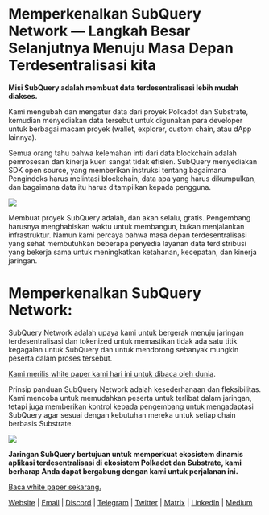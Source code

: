 # Memperkenalkan SubQuery Network — Langkah Besar Selanjutnya Menuju Masa Depan Terdesentralisasi kita

**Misi SubQuery adalah membuat data terdesentralisasi lebih mudah diakses.**

Kami mengubah dan mengatur data dari proyek Polkadot dan Substrate, kemudian menyediakan data tersebut untuk digunakan para developer untuk berbagai macam proyek (wallet, explorer, custom chain, atau dApp lainnya).

Semua orang tahu bahwa kelemahan inti dari data blockchain adalah pemrosesan dan kinerja kueri sangat tidak efisien. SubQuery menyediakan SDK open source, yang memberikan instruksi tentang bagaimana Pengindeks harus melintasi blockchain, data apa yang harus dikumpulkan, dan bagaimana data itu harus ditampilkan kepada pengguna.

![](https://miro.medium.com/max/700/1*0l37MKpDk2ahHsqDUBxbjw.png)

Membuat proyek SubQuery adalah, dan akan selalu, gratis. Pengembang harusnya menghabiskan waktu untuk membangun, bukan menjalankan infrastruktur. Namun kami percaya bahwa masa depan terdesentralisasi yang sehat membutuhkan beberapa penyedia layanan data terdistribusi yang bekerja sama untuk meningkatkan ketahanan, kecepatan, dan kinerja jaringan.

# Memperkenalkan SubQuery Network:

SubQuery Network adalah upaya kami untuk bergerak menuju jaringan terdesentralisasi dan tokenized untuk memastikan tidak ada satu titik kegagalan untuk SubQuery dan untuk mendorong sebanyak mungkin peserta dalam proses tersebut.

[Kami merilis white paper kami hari ini untuk dibaca oleh dunia](https://static.subquery.network/whitepaper.pdf).

Prinsip panduan SubQuery Network adalah kesederhanaan dan fleksibilitas. Kami mencoba untuk memudahkan peserta untuk terlibat dalam jaringan, tetapi juga memberikan kontrol kepada pengembang untuk mengadaptasi SubQuery agar sesuai dengan kebutuhan mereka untuk setiap chain berbasis Substrate.

![](https://miro.medium.com/max/700/1*5E_eIJBTvHI7W24ib_Syvw.png)

**Jaringan SubQuery bertujuan untuk memperkuat ekosistem dinamis aplikasi terdesentralisasi di ekosistem Polkadot dan Substrate, kami berharap Anda dapat bergabung dengan kami untuk perjalanan ini.**

[Baca white paper sekarang.](https://static.subquery.network/whitepaper.pdf)

[Website](https://subquery.network/) | [Email](mailto:hello@subquery.network) | [Discord](https://discord.com/invite/78zg8aBSMG) | [Telegram](https://t.me/subquerynetwork) | [Twitter](https://twitter.com/subquerynetwork) | [Matrix](https://matrix.to/#/#subquery:matrix.org) | [LinkedIn](https://www.linkedin.com/company/subquery) | [Medium](https://subquery.medium.com/)